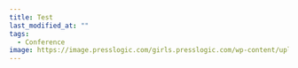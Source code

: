 ```yaml
---
title: Test
last_modified_at: ""
tags: 
  - Conference
image: https://image.presslogic.com/girls.presslogic.com/wp-content/uploads/2021/09/6fc7c526.jpg
---
```

